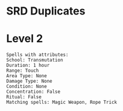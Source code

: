 # SRD Duplicates

# Level 2

```
Spells with attributes:
School: Transmutation
Duration: 1 hour
Range: Touch
Area Type: None
Damage Type: None
Condition: None
Concentration: False
Ritual: False
Matching spells: Magic Weapon, Rope Trick
```

